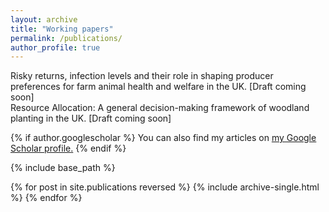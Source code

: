 ```yaml
---
layout: archive
title: "Working papers"
permalink: /publications/
author_profile: true
---
```



Risky returns, infection levels and their role in shaping producer preferences for farm animal
health and welfare in the UK. [Draft coming soon]
<br>
Resource Allocation: A general decision-making framework of woodland planting in the UK. [Draft coming soon]

{% if author.googlescholar %}
  You can also find my articles on <u><a href="{{author.googlescholar}}">my Google Scholar profile</a>.</u>
{% endif %}

{% include base_path %}

{% for post in site.publications reversed %}
  {% include archive-single.html %}
{% endfor %}
